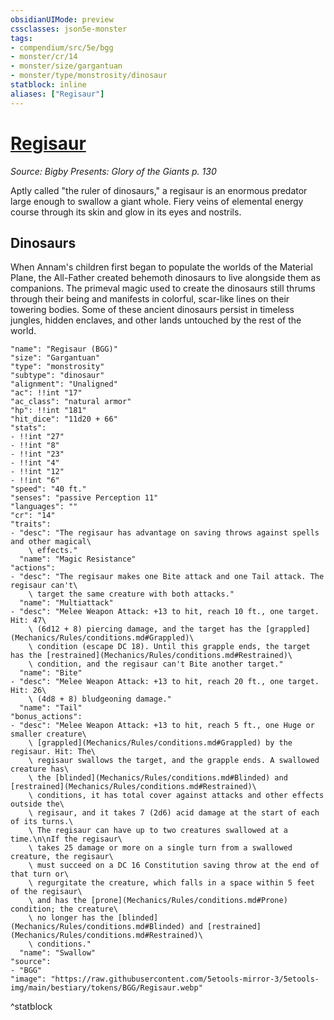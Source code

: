 ```yaml
---
obsidianUIMode: preview
cssclasses: json5e-monster
tags:
- compendium/src/5e/bgg
- monster/cr/14
- monster/size/gargantuan
- monster/type/monstrosity/dinosaur
statblock: inline
aliases: ["Regisaur"]
---
```

# [Regisaur](Mechanics\bestiary\monstrosity/regisaur-bgg.md)
*Source: Bigby Presents: Glory of the Giants p. 130*  

Aptly called "the ruler of dinosaurs," a regisaur is an enormous predator large enough to swallow a giant whole. Fiery veins of elemental energy course through its skin and glow in its eyes and nostrils.

## Dinosaurs

When Annam's children first began to populate the worlds of the Material Plane, the All-Father created behemoth dinosaurs to live alongside them as companions. The primeval magic used to create the dinosaurs still thrums through their being and manifests in colorful, scar-like lines on their towering bodies. Some of these ancient dinosaurs persist in timeless jungles, hidden enclaves, and other lands untouched by the rest of the world.

```statblock
"name": "Regisaur (BGG)"
"size": "Gargantuan"
"type": "monstrosity"
"subtype": "dinosaur"
"alignment": "Unaligned"
"ac": !!int "17"
"ac_class": "natural armor"
"hp": !!int "181"
"hit_dice": "11d20 + 66"
"stats":
- !!int "27"
- !!int "8"
- !!int "23"
- !!int "4"
- !!int "12"
- !!int "6"
"speed": "40 ft."
"senses": "passive Perception 11"
"languages": ""
"cr": "14"
"traits":
- "desc": "The regisaur has advantage on saving throws against spells and other magical\
    \ effects."
  "name": "Magic Resistance"
"actions":
- "desc": "The regisaur makes one Bite attack and one Tail attack. The regisaur can't\
    \ target the same creature with both attacks."
  "name": "Multiattack"
- "desc": "Melee Weapon Attack: +13 to hit, reach 10 ft., one target. Hit: 47\
    \ (6d12 + 8) piercing damage, and the target has the [grappled](Mechanics/Rules/conditions.md#Grappled)\
    \ condition (escape DC 18). Until this grapple ends, the target has the [restrained](Mechanics/Rules/conditions.md#Restrained)\
    \ condition, and the regisaur can't Bite another target."
  "name": "Bite"
- "desc": "Melee Weapon Attack: +13 to hit, reach 20 ft., one target. Hit: 26\
    \ (4d8 + 8) bludgeoning damage."
  "name": "Tail"
"bonus_actions":
- "desc": "Melee Weapon Attack: +13 to hit, reach 5 ft., one Huge or smaller creature\
    \ [grappled](Mechanics/Rules/conditions.md#Grappled) by the regisaur. Hit: The\
    \ regisaur swallows the target, and the grapple ends. A swallowed creature has\
    \ the [blinded](Mechanics/Rules/conditions.md#Blinded) and [restrained](Mechanics/Rules/conditions.md#Restrained)\
    \ conditions, it has total cover against attacks and other effects outside the\
    \ regisaur, and it takes 7 (2d6) acid damage at the start of each of its turns.\
    \ The regisaur can have up to two creatures swallowed at a time.\n\nIf the regisaur\
    \ takes 25 damage or more on a single turn from a swallowed creature, the regisaur\
    \ must succeed on a DC 16 Constitution saving throw at the end of that turn or\
    \ regurgitate the creature, which falls in a space within 5 feet of the regisaur\
    \ and has the [prone](Mechanics/Rules/conditions.md#Prone) condition; the creature\
    \ no longer has the [blinded](Mechanics/Rules/conditions.md#Blinded) and [restrained](Mechanics/Rules/conditions.md#Restrained)\
    \ conditions."
  "name": "Swallow"
"source":
- "BGG"
"image": "https://raw.githubusercontent.com/5etools-mirror-3/5etools-img/main/bestiary/tokens/BGG/Regisaur.webp"
```
^statblock